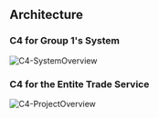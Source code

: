 ## Architecture

### C4 for Group 1's System
![C4-SystemOverview](https://github.com/S24-Capstone-Distributed/General-4020/assets/70294137/eb2d5a06-4ede-4d41-87a9-db2d067e958c)

### C4 for the Entite Trade Service
![C4-ProjectOverview](https://github.com/S24-Capstone-Distributed/General-4020/assets/70294137/bfd737ff-8714-41a8-b039-ecf089525a60)

